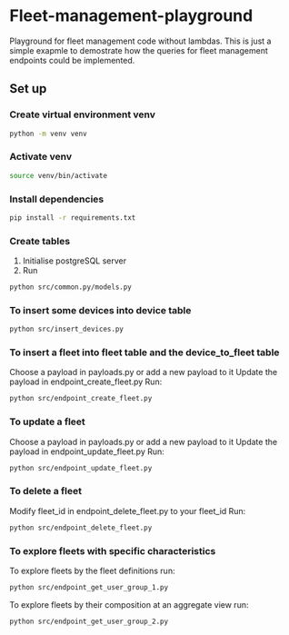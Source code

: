 # Fleet-management-playground
Playground for fleet management code without lambdas.
This is just a simple exapmle to demostrate how the queries for fleet management endpoints could be implemented.

## Set up

### Create virtual environment venv

```bash
python -m venv venv
```

### Activate venv

```bash
source venv/bin/activate
```

### Install dependencies

```bash
pip install -r requirements.txt
```

### Create tables
1. Initialise postgreSQL server
2. Run
```bash
python src/common.py/models.py
```

### To insert some devices into device table
```bash
python src/insert_devices.py
```

### To insert a fleet into fleet table and the device_to_fleet table
Choose a payload in payloads.py or add a new payload to it
Update the payload in endpoint_create_fleet.py
Run:
```bash
python src/endpoint_create_fleet.py
```

### To update a fleet 
Choose a payload in payloads.py or add a new payload to it
Update the payload in endpoint_update_fleet.py
Run:
```bash
python src/endpoint_update_fleet.py
```

### To delete a fleet
Modify fleet_id in endpoint_delete_fleet.py to your fleet_id
Run:
```bash
python src/endpoint_delete_fleet.py
```

### To explore fleets with specific characteristics
To explore fleets by the fleet definitions run:
```bash
python src/endpoint_get_user_group_1.py
```
To explore fleets by their composition at an aggregate view run:
```bash
python src/endpoint_get_user_group_2.py
```